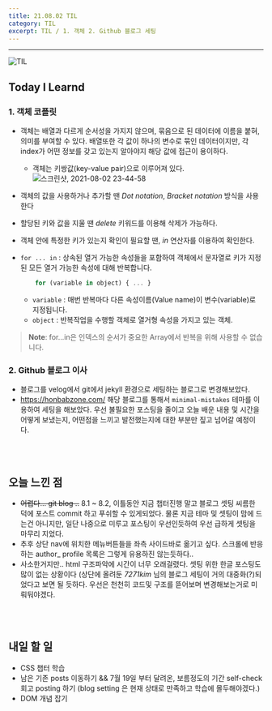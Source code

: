 ```yaml
---
title: 21.08.02 TIL
category: TIL
excerpt: TIL / 1. 객체 2. Github 블로그 세팅
---
```


---

![TIL](https://user-images.githubusercontent.com/83164003/127775612-7464075f-89e7-478e-82ee-dc1c2710a125.jpeg)
## Today I Learnd
### 1. 객체 코플릿
- 객체는 배열과 다르게 순서성을 가지지 않으며, 묶음으로 된 데이터에 이름을 붙혀, 의미를 부여할 수 있다. 배열또한 각 값이 하나의 변수로 묶인 데이터이지만, 각 index가 어떤 정보를 갖고 있는지 알아야지 해당 값에 접근이 용이하다.
  - 객체는 키쌍값(key-value pair)으로 이루어져 있다.
    ![스크린샷, 2021-08-02 23-44-58](https://user-images.githubusercontent.com/83164003/127880037-885d3350-4f00-4c36-8f49-2acfd0da353b.png)

- 객체의 값을 사용하거나 추가할 땐 *Dot notation*, *Bracket notation* 방식을 사용한다
- 할당된 키와 값을 지울 땐 *delete* 키워드를 이용해 삭제가 가능하다.
- 객체 안에 특정한 키가 있는지 확인이 필요할 땐, *in* 연산자를 이용하여 확인한다.

- `for ... in` : 상속된 열거 가능한 속성들을 포함하여 객체에서 문자열로 키가 지정된 모든 열거 가능한 속성에 대해 반복합니다.

  ```javascript
	  for (variable in object) { ... }
	```
  - `variable` : 매번 반복마다 다른 속성이름(Value name)이 변수(variable)로 지정됩니다.
  - `object` :  반복작업을 수행할 객체로 열거형 속성을 가지고 있는 객체.

> **Note**: for...in은 인덱스의 순서가 중요한 Array에서 반복을 위해 사용할 수 없습니다.
### 2. Github 블로그 이사
- 블로그를 velog에서 git에서 jekyll 환경으로 세팅하는 블로그로 변경해보았다. 
- <a href = "https://honbabzone.com/jekyll/start-gitHubBlog/" target = "_blank">https://honbabzone.com/</a> 해당 블로그를 통해서 `minimal-mistakes` 테마를 이용하여 세팅을 해보았다. 우선 불필요한 포스팅을 줄이고 오늘 배운 내용 및 시간을 어떻게 보냈는지, 어떤점을 느끼고 발전했는지에 대한 부분만 짚고 넘어갈 예정이다.

	

<br>
<br>

## 오늘 느낀 점

-  ~~어렵다... git blog ..~~ 8.1 ~ 8.2, 이틀동안 지금 챕터진행 말고 블로그 셋팅 씨름한 덕에 포스트 commit 하고 푸쉬할 수 있게되었다. 물론 지금 테마 및 셋팅이 맘에 드는건 아니지만, 일단 나중으로 미루고 포스팅이 우선인듯하여 우선 급하게 셋팅을 마무리 지었다. 
-  추후 상단 nav에 위치한 메뉴버튼들을 좌측 사이드바로 옮기고 싶다.  스크롤에 반응하는 author_ profile 목록은 그렇게 유용하진 않는듯하다.. 
-  사소한거지만.. html 구조파악에 시간이 너무 오래걸렸다. 셋팅 위한 한글 포스팅도 많이 없는 상황이다 (상단에 올려둔 *7271kim* 님의 블로그 세팅이 거의 대중화(?)되었다고 보면 될 듯하다. 우선은 천천히 코드및 구조를 뜯어보며 변경해보는거로 미뤄둬야겠다.


<br>
<br>

## 내일 할 일
 - CSS 챕터 학습
 - 남은 기존 posts 이동하기 && 7월 19일 부터 달려온, 보름정도의 기간 self-check 회고 posting 하기 (blog setting 은 현재 상태로 만족하고 학습에 몰두해야겠다.)
 - DOM 개념 잡기
